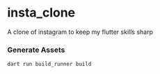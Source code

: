 # insta_clone

A clone of instagram to keep my flutter skills sharp

### Generate Assets

```
dart run build_runner build
```
